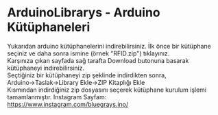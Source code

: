 # ArduinoLibrarys - Arduino Kütüphaneleri
Yukarıdan arduino kütüphanelerini indirebilirsiniz.
İlk önce bir kütüphane seçiniz ve daha sonra ismine (örnek "RFID.zip") tıklayınız.  
Karşınıza çıkan sayfada sağ tarafta Download butonuna basarak kütüphaneyi indirebilirsiniz.  
Seçtiğiniz bir kütüphaneyi zip şeklinde indirdikten sonra,   
Arduino->Taslak->Library Ekle->ZIP Kitaplığı Ekle   
Kısmından indirdiğiniz zip dosyasını seçerek kütüphane kurulum işlemi tamamlanmıştır.
Instagram Sayfam: https://www.instagram.com/bluegrays.ino/

